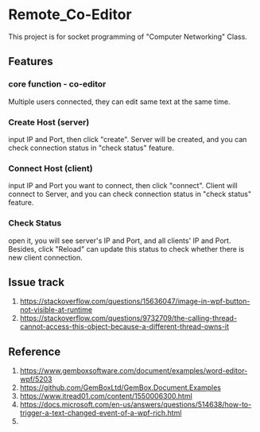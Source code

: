 # Remote_Co-Editor
This project is for socket programming of "Computer Networking" Class.

## Features
### core function - co-editor
Multiple users connected, they can edit same text at the same time.

### Create Host (server)
input IP and Port, then click "create". 
Server will be created, and you can check connection status in "check status" feature.

### Connect Host (client)
input IP and Port you want to connect, then click "connect". 
Client will connect to Server, and you can check connection status in "check status" feature.

### Check Status
open it, you will see server's IP and Port, and all clients' IP and Port. 
Besides, click "Reload" can update this status to check whether there is new client connection.


## Issue track
1. https://stackoverflow.com/questions/15636047/image-in-wpf-button-not-visible-at-runtime
2. https://stackoverflow.com/questions/9732709/the-calling-thread-cannot-access-this-object-because-a-different-thread-owns-it

## Reference
1. https://www.gemboxsoftware.com/document/examples/word-editor-wpf/5203
2. https://github.com/GemBoxLtd/GemBox.Document.Examples
3. https://www.itread01.com/content/1550006300.html
4. https://docs.microsoft.com/en-us/answers/questions/514638/how-to-trigger-a-text-changed-event-of-a-wpf-rich.html
5. 
